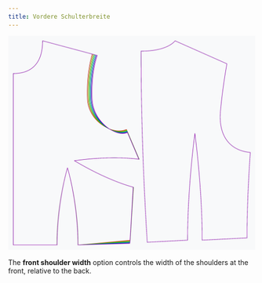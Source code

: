```yaml
---
title: Vordere Schulterbreite
---
```


![The effect of the front shoulder width option on the pattern](sample.png)

The **front shoulder width** option controls the width of the shoulders at the front, relative to the back.
